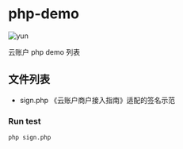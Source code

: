 # php-demo

![yun](https://www.yunzhanghu.com/img/logo.png)

云账户 php demo 列表

## 文件列表

* sign.php 《云账户商户接入指南》适配的签名示范

### Run test

`php sign.php`


